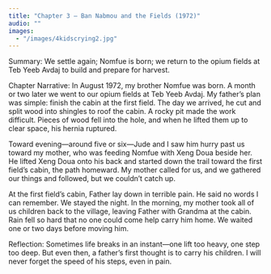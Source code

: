 ```yaml
---
title: "Chapter 3 — Ban Nabmou and the Fields (1972)"
audio: ""
images:
  - "/images/4kidscrying2.jpg"
---
```

Summary: We settle again; Nomfue is born; we return to the opium fields at Teb Yeeb Avdaj to build and prepare for harvest.

Chapter Narrative: In August 1972, my brother Nomfue was born. A month or two later we went to our opium fields at Teb Yeeb Avdaj. My father’s plan was simple: finish the cabin at the first field. The day we arrived, he cut and split wood into shingles to roof the cabin. A rocky pit made the work difficult. Pieces of wood fell into the hole, and when he lifted them up to clear space, his hernia ruptured.

Toward evening—around five or six—Jude and I saw him hurry past us toward my mother, who was feeding Nomfue with Xeng Doua beside her. He lifted Xeng Doua onto his back and started down the trail toward the first field’s cabin, the path homeward. My mother called for us, and we gathered our things and followed, but we couldn’t catch up.

At the first field’s cabin, Father lay down in terrible pain. He said no words I can remember. We stayed the night. In the morning, my mother took all of us children back to the village, leaving Father with Grandma at the cabin. Rain fell so hard that no one could come help carry him home. We waited one or two days before moving him.

Reflection:
Sometimes life breaks in an instant—one lift too heavy, one step too deep. But even then, a father’s first thought is to carry his children. I will never forget the speed of his steps, even in pain.